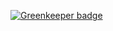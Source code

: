 
[![Greenkeeper badge](https://badges.greenkeeper.io/slikts/rxjs-rollup-example.svg)](https://greenkeeper.io/)
